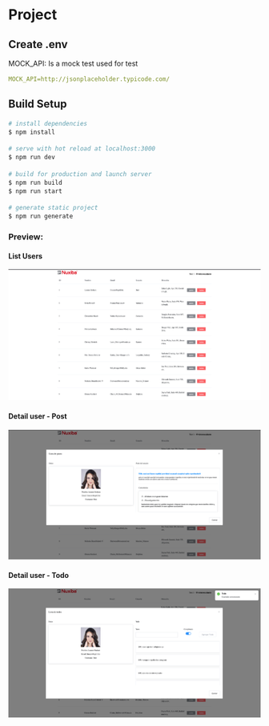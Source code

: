 # Project

## Create .env

MOCK_API: Is a mock test used for test

```yaml 
MOCK_API=http://jsonplaceholder.typicode.com/
```

## Build Setup

```bash
# install dependencies
$ npm install

# serve with hot reload at localhost:3000
$ npm run dev

# build for production and launch server
$ npm run build
$ npm run start

# generate static project
$ npm run generate
```

### Preview:

#### List Users
![list users](https://github.com/victorescalante/nux/blob/main/Prueba_1/frontend/static/images/preview-1.png?raw=true)

#### Detail user - Post
![detail users](https://github.com/victorescalante/nux/blob/main/Prueba_1/frontend/static/images/preview-2.png?raw=true)

#### Detail user - Todo
![detail users](https://github.com/victorescalante/nux/blob/main/Prueba_1/frontend/static/images/preview-3.png?raw=true)
